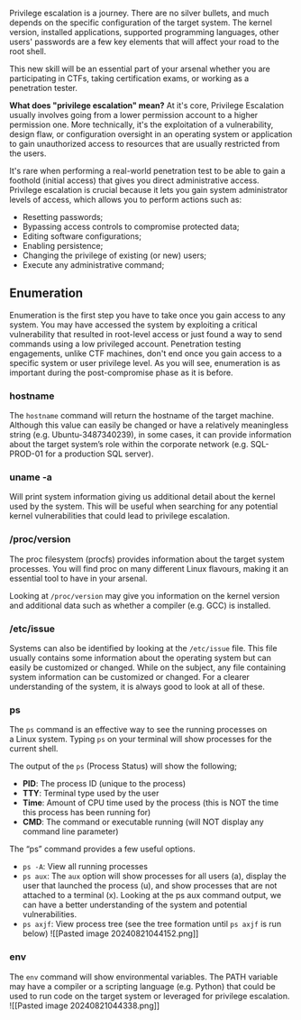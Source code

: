 Privilege escalation is a journey. There are no silver bullets, and much depends on the specific configuration of the target system. The kernel version, installed applications, supported programming languages, other users' passwords are a few key elements that will affect your road to the root shell.  

This new skill will be an essential part of your arsenal whether you are participating in CTFs, taking certification exams, or working as a penetration tester.

**What does "privilege escalation" mean?**
At it's core, Privilege Escalation usually involves going from a lower permission account to a higher permission one. More technically, it's the exploitation of a vulnerability, design flaw, or configuration oversight in an operating system or application to gain unauthorized access to resources that are usually restricted from the users.  
  
It's rare when performing a real-world penetration test to be able to gain a foothold (initial access) that gives you direct administrative access. Privilege escalation is crucial because it lets you gain system administrator levels of access, which allows you to perform actions such as:
- Resetting passwords;  
- Bypassing access controls to compromise protected data;
- Editing software configurations;
- Enabling persistence;
- Changing the privilege of existing (or new) users;
- Execute any administrative command;
  
## **Enumeration**
Enumeration is the first step you have to take once you gain access to any system. You may have accessed the system by exploiting a critical vulnerability that resulted in root-level access or just found a way to send commands using a low privileged account. Penetration testing engagements, unlike CTF machines, don't end once you gain access to a specific system or user privilege level. As you will see, enumeration is as important during the post-compromise phase as it is before.

### **hostname**
The `hostname` command will return the hostname of the target machine. Although this value can easily be changed or have a relatively meaningless string (e.g. Ubuntu-3487340239), in some cases, it can provide information about the target system’s role within the corporate network (e.g. SQL-PROD-01 for a production SQL server).

### **uname -a**
Will print system information giving us additional detail about the kernel used by the system. This will be useful when searching for any potential kernel vulnerabilities that could lead to privilege escalation.

### **/proc/version**
The proc filesystem (procfs) provides information about the target system processes. You will find proc on many different Linux flavours, making it an essential tool to have in your arsenal.

Looking at `/proc/version` may give you information on the kernel version and additional data such as whether a compiler (e.g. GCC) is installed.

### **/etc/issue**
Systems can also be identified by looking at the `/etc/issue` file. This file usually contains some information about the operating system but can easily be customized or changed. While on the subject, any file containing system information can be customized or changed. For a clearer understanding of the system, it is always good to look at all of these.

### **ps** 
The `ps` command is an effective way to see the running processes on a Linux system. Typing `ps` on your terminal will show processes for the current shell.

The output of the `ps` (Process Status) will show the following;
- **PID**: The process ID (unique to the process)
- **TTY**: Terminal type used by the user
- **Time**: Amount of CPU time used by the process (this is NOT the time this process has been running for)
- **CMD**: The command or executable running (will NOT display any command line parameter)

The “ps” command provides a few useful options.
- `ps -A`: View all running processes
- `ps aux`: The `aux` option will show processes for all users (a), display the user that launched the process (u), and show processes that are not attached to a terminal (x). Looking at the ps aux command output, we can have a better understanding of the system and potential vulnerabilities.
- `ps axjf`: View process tree (see the tree formation until `ps axjf` is run below)
	![[Pasted image 20240821044152.png]]

### **env**
The `env` command will show environmental variables.
The PATH variable may have a compiler or a scripting language (e.g. Python) that could be used to run code on the target system or leveraged for privilege escalation.
	![[Pasted image 20240821044338.png]]
	
